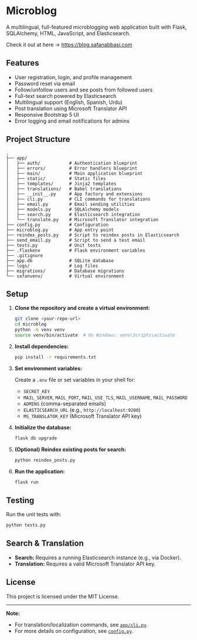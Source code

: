 # Microblog

A multilingual, full-featured microblogging web application built with Flask, SQLAlchemy, HTML, JavaScript, and Elasticsearch.

Check it out at here -> https://blog.safanabbasi.com 

## Features

- User registration, login, and profile management
- Password reset via email
- Follow/unfollow users and see posts from followed users
- Full-text search powered by Elasticsearch
- Multilingual support (English, Spanish, Urdu)
- Post translation using Microsoft Translator API
- Responsive Bootstrap 5 UI
- Error logging and email notifications for admins

## Project Structure

```
.
├── app/
│   ├── auth/           # Authentication blueprint
│   ├── errors/         # Error handlers blueprint
│   ├── main/           # Main application blueprint
│   ├── static/         # Static files
│   ├── templates/      # Jinja2 templates
│   ├── translations/   # Babel translations
│   ├── __init__.py     # App factory and extensions
│   ├── cli.py          # CLI commands for translations
│   ├── email.py        # Email sending utilities
│   ├── models.py       # SQLAlchemy models
│   ├── search.py       # Elasticsearch integration
│   └── translate.py    # Microsoft Translator integration
├── config.py           # Configuration
├── microblog.py        # App entry point
├── reindex_posts.py    # Script to reindex posts in Elasticsearch
├── send_email.py       # Script to send a test email
├── tests.py            # Unit tests
├── .flaskenv           # Flask environment variables
├── .gitignore
├── app.db              # SQLite database
├── logs/               # Log files
├── migrations/         # Database migrations
└── safanvenv/          # Virtual environment
```

## Setup

1. **Clone the repository and create a virtual environment:**

    ```sh
    git clone <your-repo-url>
    cd microblog
    python -m venv venv
    source venv/bin/activate  # On Windows: venv\Scripts\activate
    ```

2. **Install dependencies:**

    ```sh
    pip install -r requirements.txt
    ```

3. **Set environment variables:**

    Create a `.env` file or set variables in your shell for:

    - `SECRET_KEY`
    - `MAIL_SERVER`, `MAIL_PORT`, `MAIL_USE_TLS`, `MAIL_USERNAME`, `MAIL_PASSWORD`
    - `ADMINS` (comma-separated emails)
    - `ELASTICSEARCH_URL` (e.g., `http://localhost:9200`)
    - `MS_TRANSLATOR_KEY` (Microsoft Translator API key)

4. **Initialize the database:**

    ```sh
    flask db upgrade
    ```

5. **(Optional) Reindex existing posts for search:**

    ```sh
    python reindex_posts.py
    ```

6. **Run the application:**

    ```sh
    flask run
    ```

## Testing

Run the unit tests with:

```sh
python tests.py
```

## Search & Translation

- **Search:** Requires a running Elasticsearch instance (e.g., via Docker).
- **Translation:** Requires a valid Microsoft Translator API key.

## License

This project is licensed under the MIT License.

---

**Note:**  
- For translation/localization commands, see [`app/cli.py`](app/cli.py).
- For more details on configuration, see [`config.py`](config.py).
